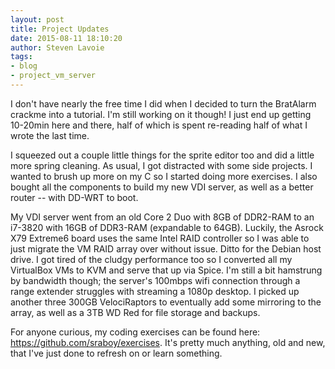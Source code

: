 ```yaml
---
layout: post
title: Project Updates
date: 2015-08-11 18:10:20
author: Steven Lavoie
tags:
- blog
- project_vm_server
---
```


I don't have nearly the free time I did when I decided to turn the BratAlarm crackme into a tutorial. I'm still working on it though! I just end up getting 10-20min here and there, half of which is spent re-reading half of what I wrote the last time.

I squeezed out a couple little things for the sprite editor too and did a little more spring cleaning. As usual, I got distracted with some side projects. I wanted to brush up more on my C so I started doing more exercises. I also bought all the components to build my new VDI server, as well as a better router -- with DD-WRT to boot.

My VDI server went from an old Core 2 Duo with 8GB of DDR2-RAM to an i7-3820 with 16GB of DDR3-RAM (expandable to 64GB). Luckily, the Asrock X79 Extreme6 board uses the same Intel RAID controller so I was able to just migrate the VM RAID array over without issue. Ditto for the Debian host drive. I got tired of the cludgy performance too so I converted all my VirtualBox VMs to KVM and serve that up via Spice. I'm still a bit hamstrung by bandwidth though; the server's 100mbps wifi connection through a range extender struggles with streaming a 1080p desktop. I picked up another three 300GB VelociRaptors to eventually add some mirroring to the array, as well as a 3TB WD Red for file storage and backups.

For anyone curious, my coding exercises can be found here: https://github.com/sraboy/exercises. It's pretty much anything, old and new, that I've just done to refresh on or learn something.
